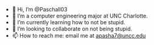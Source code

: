 - 👋 Hi, I’m @Paschall03
- 👀 I’m a computer engineering major at UNC Charlotte.
- 🌱 I’m currently learning how to not be stupid.
- 💞️ I’m looking to collaborate on not being stupid.
- 📫 How to reach me: email me at apasha7@uncc.edu

<!---
Paschall03/Paschall03 is a ✨ special ✨ repository because its `README.md` (this file) appears on your GitHub profile.
You can click the Preview link to take a look at your changes.
--->

